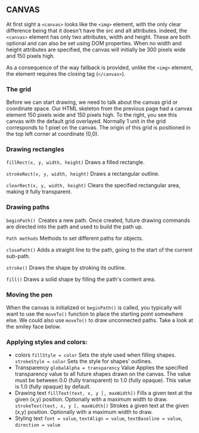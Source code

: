 ## CANVAS
At first sight a `<canvas>` looks like the `<img>` element, with the only clear difference being that it doesn't have the src and alt attributes. Indeed, the `<canvas>` element has only two attributes, width and height. These are both optional and can also be set using DOM properties. When no width and height attributes are specified, the canvas will initially be 300 pixels wide and 150 pixels high.

As a consequence of the way fallback is provided, unlike the `<img>` element, the element requires the closing tag (`</canvas>`).

### The grid
Before we can start drawing, we need to talk about the canvas grid or coordinate space. Our HTML skeleton from the previous page had a canvas element 150 pixels wide and 150 pixels high. To the right, you see this canvas with the default grid overlayed. Normally 1 unit in the grid corresponds to 1 pixel on the canvas. The origin of this grid is positioned in the top left corner at coordinate (0,0).

### Drawing rectangles
`fillRect(x, y, width, height)` Draws a filled rectangle. 

`strokeRect(x, y, width, height)` Draws a rectangular outline. 

`clearRect(x, y, width, height)` Clears the specified rectangular area, making it fully transparent.

### Drawing paths
`beginPath() `Creates a new path.
 Once created, future drawing commands are directed into the path and used to build the path up.
 
  `Path methods` Methods to set different paths for objects. 
  
  `closePath()` Adds a straight line to the path, going to the start of the current sub-path.
  
   `stroke()` Draws the shape by stroking its outline.
   
   `fill()` Draws a solid shape by filling the path's content area.

### Moving the pen
When the canvas is initialized or `beginPath()` is called, you typically will want to use the `moveTo()` function to place the starting point somewhere else. We could also use `moveTo()` to draw unconnected paths. Take a look at the smiley face below.

### Applying styles and colors:
+ colors `fillStyle = color` Sets the style used when filling shapes. `strokeStyle = color` Sets the style for shapes' outlines.
+ Transparency `globalAlpha = transparency` Value Applies the specified transparency value to all future shapes drawn on the canvas. The value must be between 0.0 (fully transparent) to 1.0 (fully opaque). This value is 1.0 (fully opaque) by default.
+ Drawing text `fillText(text, x, y [, maxWidth])` Fills a given text at the given (x,y) position. Optionally with a maximum width to draw. `strokeText(text, x, y [, maxWidth])` Strokes a given text at the given (x,y) position. Optionally with a maximum width to draw.
+ Styling text `font = value`, `textAlign = value`, `textBaseline = value`, `direction = value`